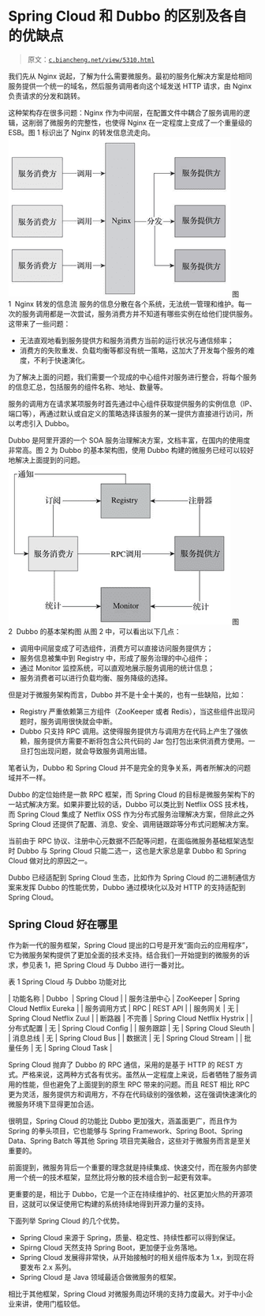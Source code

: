 # Spring Cloud 和 Dubbo 的区别及各自的优缺点

> 原文：[`c.biancheng.net/view/5310.html`](http://c.biancheng.net/view/5310.html)

我们先从 Nginx 说起，了解为什么需要微服务。最初的服务化解决方案是给相同服务提供一个统一的域名，然后服务调用者向这个域发送 HTTP 请求，由 Nginx 负责请求的分发和跳转。

这种架构存在很多问题：Nginx 作为中间层，在配置文件中耦合了服务调用的逻辑，这削弱了微服务的完整性，也使得 Nginx 在一定程度上变成了一个重量级的 ESB。图 1 标识出了 Nginx 的转发信息流走向。![Nginx 转发的信息流](img/1b364af33a9db32ea309d4511af116af.png)
图 1  Nginx 转发的信息流
服务的信息分散在各个系统，无法统一管理和维护。每一次的服务调用都是一次尝试，服务消费方并不知道有哪些实例在给他们提供服务。这带来了一些问题：

*   无法直观地看到服务提供方和服务消费方当前的运行状况与通信频率；
*   消费方的失败重发、负载均衡等都没有统一策略，这加大了开发每个服务的难度，不利于快速演化。

为了解决上面的问题，我们需要一个现成的中心组件对服务进行整合，将每个服务的信息汇总，包括服务的组件名称、地址、数量等。

服务的调用方在请求某项服务时首先通过中心组件获取提供服务的实例信息（IP、端口等），再通过默认或自定义的策略选择该服务的某一提供方直接进行访问，所以考虑引入 Dubbo。

Dubbo 是阿里开源的一个 SOA 服务治理解决方案，文档丰富，在国内的使用度非常高。图 2 为 Dubbo 的基本架构图，使用 Dubbo 构建的微服务已经可以较好地解决上面提到的问题。
![Dubbo 的基本架构图](img/6fe66d145d7ba6e89f27735edbfc9efb.png)
图 2  Dubbo 的基本架构图
从图 2 中，可以看出以下几点：

*   调用中间层变成了可选组件，消费方可以直接访问服务提供方；
*   服务信息被集中到 Registry 中，形成了服务治理的中心组件；
*   通过 Monitor 监控系统，可以直观地展示服务调用的统计信息；
*   服务消费者可以进行负载均衡、服务降级的选择。

但是对于微服务架构而言，Dubbo 并不是十全十美的，也有一些缺陷，比如：

*   Registry 严重依赖第三方组件（ZooKeeper 或者 Redis），当这些组件出现问题时，服务调用很快就会中断。
*   Dubbo 只支持 RPC 调用。这使得服务提供方与调用方在代码上产生了强依赖，服务提供方需要不断将包含公共代码的 Jar 包打包出来供消费方使用。一旦打包出现问题，就会导致服务调用出错。

笔者认为，Dubbo 和 Spring Cloud 并不是完全的竞争关系，两者所解决的问题域并不一样。

Dubbo 的定位始终是一款 RPC 框架，而 Spring Cloud 的目标是微服务架构下的一站式解决方案。如果非要比较的话，Dubbo 可以类比到 Netflix OSS 技术栈，而 Spring Cloud 集成了 Netflix OSS 作为分布式服务治理解决方案，但除此之外 Spring Cloud 还提供了配置、消息、安全、调用链跟踪等分布式问题解决方案。

当前由于 RPC 协议、注册中心元数据不匹配等问题，在面临微服务基础框架选型时 Dubbo 与 Spring Cloud 只能二选一，这也是大家总是拿 Dubbo 和 Spring Cloud 做对比的原因之一。

Dubbo 已经适配到 Spring Cloud 生态，比如作为 Spring Cloud 的二进制通信方案来发挥 Dubbo 的性能优势，Dubbo 通过模块化以及对 HTTP 的支持适配到 Spring Cloud。

## Spring Cloud 好在哪里

作为新一代的服务框架，Spring Cloud 提出的口号是开发“面向云的应用程序”，它为微服务架构提供了更加全面的技术支持。结合我们一开始提到的微服务的诉求，参见表 1，把 Spring Cloud 与 Dubbo 进行一番对比。

表 1 Spring Cloud 与 Dubbo 功能对比

| 功能名称 | Dubbo  | Spring Cloud |
| 服务注册中心 | ZooKeeper | Spring Cloud Netflix Eureka |
| 服务调用方式 | RPC | REST API |
| 服务网关 | 无 | Spring Cloud Netflix Zuul |
| 断路器 | 不完善 | Spring Cloud Netflix Hystrix |
| 分布式配置 | 无 | Spring Cloud Config |
| 服务跟踪 | 无 | Spring Cloud Sleuth |
| 消息总线 | 无 | Spring Cloud Bus |
| 数据流 | 无 | Spring Cloud Stream |
| 批量任务 | 无 | Spring Cloud Task |

Spring Cloud 抛弃了 Dubbo 的 RPC 通信，采用的是基于 HTTP 的 REST 方式。严格来说，这两种方式各有优劣。虽然从一定程度上来说，后者牺牲了服务调用的性能，但也避免了上面提到的原生 RPC 带来的问题。而且 REST 相比 RPC 更为灵活，服务提供方和调用方，不存在代码级别的强依赖，这在强调快速演化的微服务环境下显得更加合适。

很明显，Spring Cloud 的功能比 Dubbo 更加强大，涵盖面更广，而且作为 Spring 的拳头项目，它也能够与 Spring Framework、Spring Boot、Spring Data、Spring Batch 等其他 Spring 项目完美融合，这些对于微服务而言是至关重要的。

前面提到，微服务背后一个重要的理念就是持续集成、快速交付，而在服务内部使用一个统一的技术框架，显然比将分散的技术组合到一起更有效率。

更重要的是，相比于 Dubbo，它是一个正在持续维护的、社区更加火热的开源项目，这就可以保证使用它构建的系统持续地得到开源力量的支持。

下面列举 Spring Cloud 的几个优势。

*   Spring Cloud 来源于 Spring，质量、稳定性、持续性都可以得到保证。
*   Spirng Cloud 天然支持 Spring Boot，更加便于业务落地。
*   Spring Cloud 发展得非常快，从开始接触时的相关组件版本为 1.x，到现在将要发布 2.x 系列。
*   Spring Cloud 是 Java 领域最适合做微服务的框架。

相比于其他框架，Spring Cloud 对微服务周边环境的支持力度最大。对于中小企业来讲，使用门槛较低。